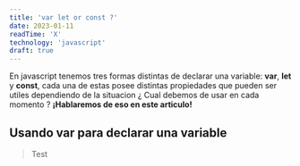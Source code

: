 ```yaml
---
title: 'var let or const ?'
date: 2023-01-11
readTime: 'X'
technology: 'javascript'
draft: true
---
```


En javascript tenemos tres formas distintas de declarar una variable: **var**, **let** y **const**,
cada una de estas posee distintas propiedades que pueden ser utiles dependiendo de la situacion
¿ Cual debemos de usar en cada momento ? **¡Hablaremos de eso en este articulo!**

## Usando var para declarar una variable

> Test
